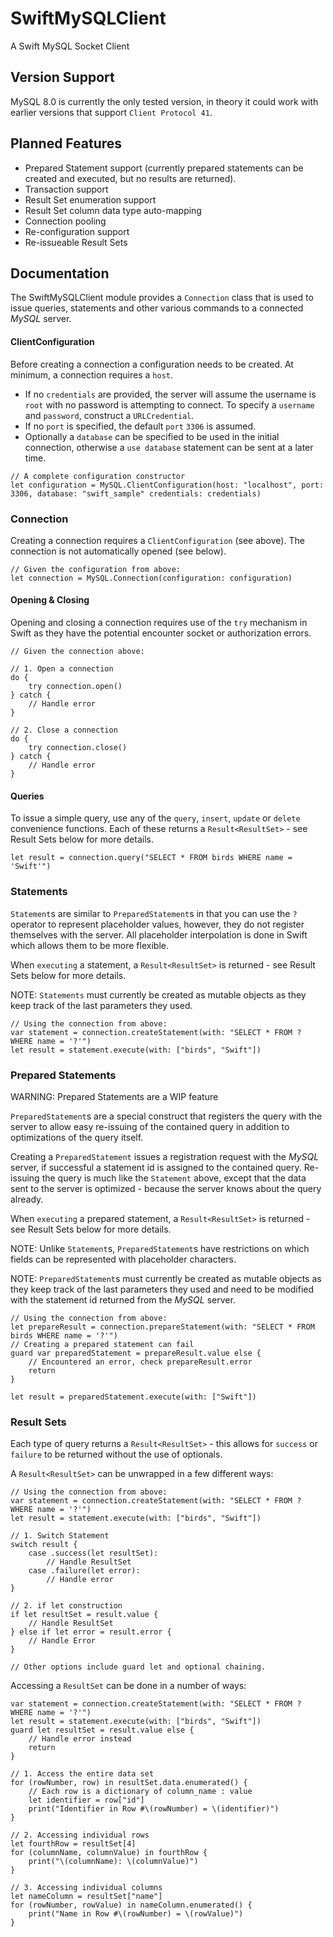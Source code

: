 # SwiftMySQLClient

A Swift MySQL Socket Client

## Version Support

MySQL 8.0 is currently the only tested version, in theory it could work with earlier versions that support `Client Protocol 41`.

## Planned Features

* Prepared Statement support (currently prepared statements can be created and executed, but no results are returned).
* Transaction support
* Result Set enumeration support
* Result Set column data type auto-mapping
* Connection pooling
* Re-configuration support
* Re-issueable Result Sets

## Documentation

The SwiftMySQLClient module provides a `Connection` class that is used to issue queries, statements and other various commands to a connected *MySQL* server.

#### ClientConfiguration

Before creating a connection a configuration needs to be created. At minimum, a connection requires a `host`.

* If no `credentials` are provided, the server will assume the username is `root` with no password is attempting to connect. To specify a `username` and `password`, construct a `URLCredential`.
* If no `port` is specified, the default `port` `3306` is assumed.
* Optionally a `database` can be specified to be used in the initial connection, otherwise a `use database` statement can be sent at a later time.

```
// A complete configuration constructor
let configuration = MySQL.ClientConfiguration(host: "localhost", port: 3306, database: "swift_sample" credentials: credentials)
```

### Connection

Creating a connection requires a `ClientConfiguration` (see above). The connection is not automatically opened (see below).

```
// Given the configuration from above:
let connection = MySQL.Connection(configuration: configuration)
```

#### Opening & Closing

Opening and closing a connection requires use of the `try` mechanism in Swift as they have the potential encounter socket or authorization errors.

```
// Given the connection above:

// 1. Open a connection
do {
	try connection.open()
} catch {
	// Handle error
}

// 2. Close a connection
do {
	try connection.close()
} catch {
	// Handle error
}
```

#### Queries

To issue a simple query, use any of the `query`, `insert`, `update` or `delete` convenience functions. Each of these returns a `Result<ResultSet>` - see Result Sets below for more details.

```
let result = connection.query("SELECT * FROM birds WHERE name = 'Swift'")
```

### Statements

`Statement`s are similar to `PreparedStatement`s in that you can use the `?` operator to represent placeholder values, however, they do not register themselves with the server. All placeholder interpolation is done in Swift which allows them to be more flexible.

When `executing` a statement, a `Result<ResultSet>` is returned - see Result Sets below for more details.

NOTE: `Statements` must currently be created as mutable objects as they keep track of the last parameters they used.

```
// Using the connection from above:
var statement = connection.createStatement(with: "SELECT * FROM ? WHERE name = '?'")
let result = statement.execute(with: ["birds", "Swift"])
```

### Prepared Statements

WARNING: Prepared Statements are a WIP feature

`PreparedStatement`s are a special construct that registers the query with the server to allow easy re-issuing of the contained query in addition to optimizations of the query itself.

Creating a `PreparedStatement` issues a registration request with the *MySQL* server, if successful a statement id is assigned to the contained query. Re-issuing the query is much like the `Statement` above, except that the data sent to the server is optimized - because the server knows about the query already.

When `executing` a prepared statement, a `Result<ResultSet>` is returned - see Result Sets below for more details.

NOTE: Unlike `Statement`s, `PreparedStatement`s have restrictions on which fields can be represented with placeholder characters.

NOTE: `PreparedStatement`s must currently be created as mutable objects as they keep track of the last parameters they used and need to be modified with the statement id returned from the *MySQL* server.

```
// Using the connection from above:
let prepareResult = connection.prepareStatement(with: "SELECT * FROM birds WHERE name = '?'")
// Creating a prepared statement can fail
guard var preparedStatement = prepareResult.value else {
	// Encountered an error, check prepareResult.error
	return
}

let result = preparedStatement.execute(with: ["Swift"])
```

### Result Sets

Each type of query returns a `Result<ResultSet>` - this allows for `success` or `failure` to be returned without the use of optionals.

A `Result<ResultSet>` can be unwrapped in a few different ways:

```
// Using the connection from above:
var statement = connection.createStatement(with: "SELECT * FROM ? WHERE name = '?'")
let result = statement.execute(with: ["birds", "Swift"])

// 1. Switch Statement
switch result {
	case .success(let resultSet):
		// Handle ResultSet
	case .failure(let error):
		// Handle error
}

// 2. if let construction
if let resultSet = result.value {
	// Handle ResultSet
} else if let error = result.error {
	// Handle Error
}

// Other options include guard let and optional chaining.
```

Accessing a `ResultSet` can be done in a number of ways:
```
var statement = connection.createStatement(with: "SELECT * FROM ? WHERE name = '?'")
let result = statement.execute(with: ["birds", "Swift"])
guard let resultSet = result.value else {
	// Handle error instead
	return
}

// 1. Access the entire data set
for (rowNumber, row) in resultSet.data.enumerated() {
	// Each row is a dictionary of column_name : value
	let identifier = row["id"]
	print("Identifier in Row #\(rowNumber) = \(identifier)")
}

// 2. Accessing individual rows
let fourthRow = resultSet[4]
for (columnName, columnValue) in fourthRow {
	print("\(columnName): \(columnValue)")
}

// 3. Accessing individual columns
let nameColumn = resultSet["name"]
for (rowNumber, rowValue) in nameColumn.enumerated() {
	print("Name in Row #\(rowNumber) = \(rowValue)")
}
```
